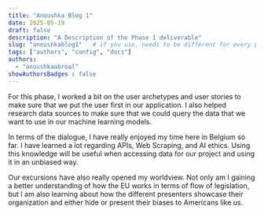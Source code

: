 ```yaml
---
title: "Anoushka Blog 1"
date: 2025-05-19
draft: false
description: "A Description of the Phase 1 deliverable"
slug: "anoushkablog1"   # if you use, needs to be different for every post
tags: ["authors", "config", "docs"]
authors:
  - "anoushkaabroal"
showAuthorsBadges : false
---
```


For this phase, I worked a bit on the user archetypes and user stories to make sure that we put the user first in our application. I also helped research data sources to make sure that we could query the data that we want to use in our machine learning models. 

In terms of the dialogue, I have really enjoyed my time here in Belgium so far. I have learned a lot regarding APIs, Web Scraping, and AI ethics. Using this knowledge will be useful when accessing data for our project and using it in an unbiased way.

Our excursions have also really opened my worldview. Not only am I gaining a better understanding of how the EU works in terms of flow of legislation, but I am also learning about how the different presenters showcase their organization and either hide or present their biases to Americans like us. 



